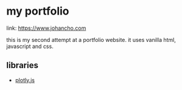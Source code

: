 # my portfolio

link: <https://www.johancho.com>

this is my second attempt at a portfolio website. it uses vanilla html, javascript and css.

## libraries

- [plotly.js](https://plotly.com/javascript/)

